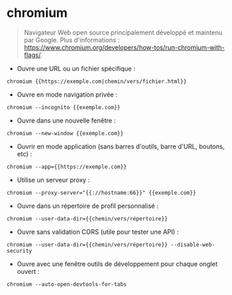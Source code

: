 # chromium

> Navigateur Web open source principalement développé et maintenu par Google.
> Plus d'informations : <https://www.chromium.org/developers/how-tos/run-chromium-with-flags/>.

- Ouvre une URL ou un fichier spécifique :

`chromium {{https://exemple.com|chemin/vers/fichier.html}}`

- Ouvre en mode navigation privée :

`chromium --incognito {{exemple.com}}`

- Ouvre dans une nouvelle fenêtre :

`chromium --new-window {{exemple.com}}`

- Ouvrir en mode application (sans barres d'outils, barre d'URL, boutons, etc) :

`chromium --app={{https://exemple.com}}`

- Utilise un serveur proxy :

`chromium --proxy-server="{{://hostname:66}}" {{exemple.com}}`

- Ouvre dans un répertoire de profil personnalisé :

`chromium --user-data-dir={{chemin/vers/répertoire}}`

- Ouvre sans validation CORS (utile pour tester une API) :

`chromium --user-data-dir={{chemin/vers/répertoire}} --disable-web-security`

- Ouvre avec une fenêtre outils de développement pour chaque onglet ouvert :

`chromium --auto-open-devtools-for-tabs`
